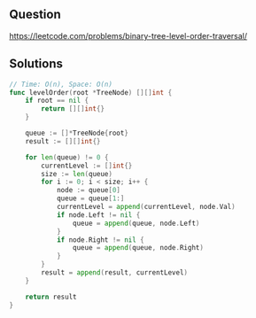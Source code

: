 ## Question

https://leetcode.com/problems/binary-tree-level-order-traversal/

## Solutions

```go
// Time: O(n), Space: O(n)
func levelOrder(root *TreeNode) [][]int {
	if root == nil {
		return [][]int{}
	}

	queue := []*TreeNode{root}
	result := [][]int{}

	for len(queue) != 0 {
		currentLevel := []int{}
		size := len(queue)
		for i := 0; i < size; i++ {
			node := queue[0]
			queue = queue[1:]
			currentLevel = append(currentLevel, node.Val)
			if node.Left != nil {
				queue = append(queue, node.Left)
			}
			if node.Right != nil {
				queue = append(queue, node.Right)
			}
		}
		result = append(result, currentLevel)
	}

	return result
}
```
